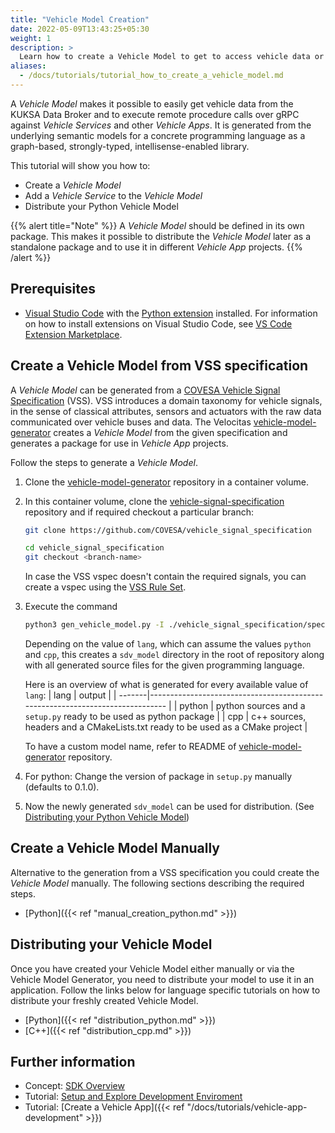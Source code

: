 ```yaml
---
title: "Vehicle Model Creation"
date: 2022-05-09T13:43:25+05:30
weight: 1
description: >
  Learn how to create a Vehicle Model to get to access vehicle data or execute remote procedure calls.
aliases:
  - /docs/tutorials/tutorial_how_to_create_a_vehicle_model.md
---
```


A _Vehicle Model_ makes it possible to easily get vehicle data from the KUKSA Data Broker and to execute remote procedure calls over gRPC against _Vehicle Services_ and other _Vehicle Apps_. It is generated from the underlying semantic models for a concrete programming language as a graph-based, strongly-typed, intellisense-enabled library. 

This tutorial will show you how to:

- Create a _Vehicle Model_
- Add a _Vehicle Service_ to the _Vehicle Model_
- Distribute your Python Vehicle Model

{{% alert title="Note" %}}
A _Vehicle Model_ should be defined in its own package. This makes it possible to distribute the _Vehicle Model_ later as a standalone package and to use it in different _Vehicle App_ projects.
{{% /alert %}}

## Prerequisites

- [Visual Studio Code](https://code.visualstudio.com/) with the [Python extension](https://marketplace.visualstudio.com/items?itemName=ms-python.python) installed. For information on how to install extensions on Visual Studio Code, see [VS Code Extension Marketplace](https://code.visualstudio.com/docs/editor/extension-gallery).

## Create a Vehicle Model from VSS specification

A _Vehicle Model_ can be generated from a [COVESA Vehicle Signal Specification](https://covesa.github.io/vehicle_signal_specification/) (VSS). VSS introduces a domain taxonomy for vehicle signals, in the sense of classical attributes, sensors and actuators with the raw data communicated over vehicle buses and data. The Velocitas [vehicle-model-generator](https://github.com/eclipse-velocitas/vehicle-model-generator) creates a _Vehicle Model_ from the given specification and generates a package for use in _Vehicle App_ projects.

Follow the steps to generate a _Vehicle Model_.

  1. Clone the [vehicle-model-generator](https://github.com/eclipse-velocitas/vehicle-model-generator) repository in a container volume.

  2. In this container volume, clone the [vehicle-signal-specification](https://github.com/COVESA/vehicle_signal_specification) repository and if required checkout a particular branch:

        ```bash
        git clone https://github.com/COVESA/vehicle_signal_specification

        cd vehicle_signal_specification
        git checkout <branch-name>
        ```

        In case the VSS vspec doesn't contain the required signals, you can create a vspec using the [VSS Rule Set](https://covesa.github.io/vehicle_signal_specification/rule_set/).

  3. Execute the command

        ```bash
        python3 gen_vehicle_model.py -I ./vehicle_signal_specification/spec ./vehicle_signal_specification/spec/VehicleSignalSpecification.vspec -l <lang> -T sdv_model -N sdv_model
        ```

        Depending on the value of `lang`, which can assume the values `python` and `cpp`, this creates a `sdv_model` directory in the root of repository along with all generated source files for the given programming language.

        Here is an overview of what is generated for every available value of `lang`:
        | lang   | output                                                                        |
        | -------|------------------------------------------------------------------------------ |
        | python | python sources and a `setup.py` ready to be used as python package            |
        | cpp    | c++ sources, headers and a CMakeLists.txt ready to be used as a CMake project |

        To have a custom model name, refer to README of [vehicle-model-generator](https://github.com/eclipse-velocitas/vehicle-model-generator) repository.
  4. For python: Change the version of package in `setup.py` manually (defaults to 0.1.0).
  5. Now the newly generated `sdv_model` can be used for distribution. (See [Distributing your Python Vehicle Model](#distributing-your-python-vehicle-model))

## Create a Vehicle Model Manually

Alternative to the generation from a VSS specification you could create the _Vehicle Model_ manually. The following sections describing the required steps.

- [Python]({{< ref "manual_creation_python.md" >}})

## Distributing your Vehicle Model

Once you have created your Vehicle Model either manually or via the Vehicle Model Generator, you need to distribute your model to use it in an application. Follow the links below for language specific tutorials on how to distribute your freshly created Vehicle Model.

- [Python]({{< ref "distribution_python.md" >}})
- [C++]({{< ref "distribution_cpp.md" >}})

## Further information

- Concept: [SDK Overview](/docs/concepts/vehicle_app_sdk_overview.md)
- Tutorial: [Setup and Explore Development Enviroment](/docs/tutorials/setup_and_explore_development_environment.md)
- Tutorial: [Create a Vehicle App]({{< ref "/docs/tutorials/vehicle-app-development" >}})
